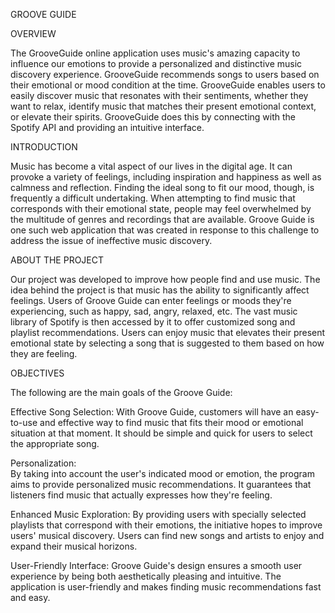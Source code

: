 GROOVE GUIDE

OVERVIEW

The GrooveGuide online application uses music's amazing capacity to influence our emotions to provide a personalized and distinctive music discovery experience. GrooveGuide recommends songs to users based on their emotional or mood condition at the time. GrooveGuide enables users to easily discover music that resonates with their sentiments, whether they want to relax, identify music that matches their present emotional context, or elevate their spirits. GrooveGuide does this by connecting with the Spotify API and providing an intuitive interface.

INTRODUCTION

Music has become a vital aspect of our lives in the digital age. It can provoke a variety of feelings, including inspiration and happiness as well as calmness and reflection. Finding the ideal song to fit our mood, though, is frequently a difficult undertaking. When attempting to find music that corresponds with their emotional state, people may feel overwhelmed by the multitude of genres and recordings that are available. Groove Guide is one such web application that was created in response to this challenge to address the issue of ineffective music discovery.

ABOUT THE PROJECT 

Our project was developed to improve how people find and use music. The idea behind the project is that music has the ability to significantly affect feelings. Users of Groove Guide can enter feelings or moods they're experiencing, such as happy, sad, angry, relaxed, etc. The vast music library of Spotify is then accessed by it to offer customized song and playlist recommendations. Users can enjoy music that elevates their present emotional state by selecting a song that is suggested to them based on how they are feeling.

OBJECTIVES

The following are the main goals of the Groove Guide:

Effective Song Selection: 
With Groove Guide, customers will have an easy-to-use and effective way to find music that fits their mood or emotional situation at that moment. It should be simple and quick for users to select the appropriate song.

Personalization:  
By taking into account the user's indicated mood or emotion, the program aims to provide personalized music recommendations. It guarantees that listeners find music that actually expresses how they're feeling.

Enhanced Music Exploration: 
By providing users with specially selected playlists that correspond with their emotions, the initiative hopes to improve users' musical discovery. Users can find new songs and artists to enjoy and expand their musical horizons.

User-Friendly Interface: 
Groove Guide's design ensures a smooth user experience by being both aesthetically pleasing and intuitive. The application is user-friendly and makes finding music recommendations fast and easy. 

